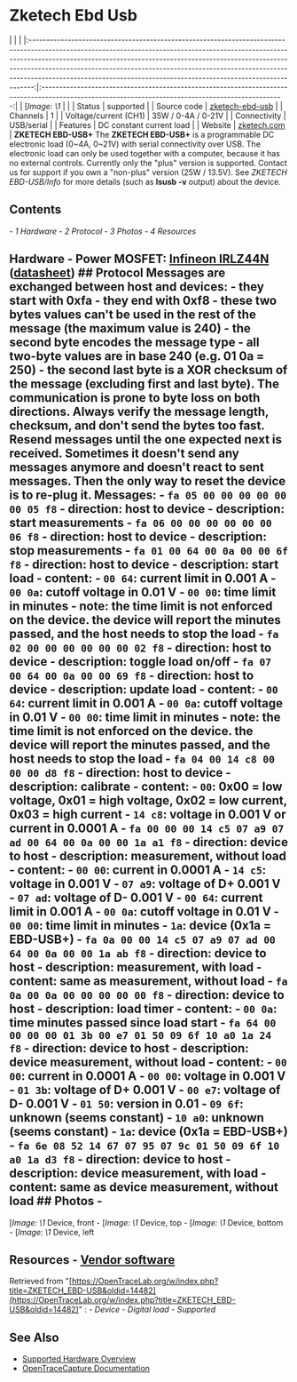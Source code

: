 # Zketech Ebd Usb
| | | |:-------------------------------------------------------------------------------------------------------------------------------------------------------------------------------------------------------------------------------------------------------------------------------------------------------------------------------------------------------------------------------------------------------:|:--------------------------------------------------------------------------------------------------------------------------------------------------:| | [*Image: \1* | | | Status | supported | | Source code | [zketech-ebd-usb](http://github.com/OpenTraceLab/?p=OpenTraceCapture.git;a=tree;f=src/hardware/zketech-ebd-usb) | | Channels | 1 | | Voltage/current (CH1) | 35W / 0-4A / 0-21V | | Connectivity | USB/serial | | Features | DC constant current load | | Website | [zketech.com](http://www.zketech.com) | **ZKETECH EBD-USB+** The **ZKETECH EBD-USB+** is a programmable DC electronic load (0~4A, 0~21V) with serial connectivity over USB. The electronic load can only be used together with a computer, because it has no external controls. Currently only the "plus" version is supported. Contact us for support if you own a "non-plus" version (25W / 13.5V). See *ZKETECH EBD-USB/Info* for more details (such as **lsusb -v** output) about the device.
## Contents
\- *1 Hardware* \- *2 Protocol* \- *3 Photos* \- *4 Resources*
## Hardware \- **Power MOSFET**: [Infineon IRLZ44N](https://www.infineon.com/cms/de/product/power/mosfet/20v-300v-n-channel-power-mosfet/40v-75v-n-channel-power-mosfet/irlz44n/) ([datasheet](https://www.infineon.com/dgdl/irlz44npbf.pdf?fileId=5546d462533600a40153567217c32725)) ## Protocol Messages are exchanged between host and devices: \- they start with 0xfa \- they end with 0xf8 \- these two bytes values can't be used in the rest of the message (the maximum value is 240) \- the second byte encodes the message type \- all two-byte values are in base 240 (e.g. 01 0a = 250) \- the second last byte is a XOR checksum of the message (excluding first and last byte). The communication is prone to byte loss on both directions. Always verify the message length, checksum, and don't send the bytes too fast. Resend messages until the one expected next is received. Sometimes it doesn't send any messages anymore and doesn't react to sent messages. Then the only way to reset the device is to re-plug it. Messages: \- `fa 05 00 00 00 00 00 00 05 f8` \- direction: host to device \- description: start measurements \- `fa 06 00 00 00 00 00 00 06 f8` \- direction: host to device \- description: stop measurements \- `fa 01 00 64 00 0a 00 00 6f f8` \- direction: host to device \- description: start load \- content: \- `00 64`: current limit in 0.001 A \- `00 0a`: cutoff voltage in 0.01 V \- `00 00`: time limit in minutes \- note: the time limit is not enforced on the device. the device will report the minutes passed, and the host needs to stop the load \- `fa 02 00 00 00 00 00 00 02 f8` \- direction: host to device \- description: toggle load on/off \- `fa 07 00 64 00 0a 00 00 69 f8` \- direction: host to device \- description: update load \- content: \- `00 64`: current limit in 0.001 A \- `00 0a`: cutoff voltage in 0.01 V \- `00 00`: time limit in minutes \- note: the time limit is not enforced on the device. the device will report the minutes passed, and the host needs to stop the load \- `fa 04 00 14 c8 00 00 00 d8 f8` \- direction: host to device \- description: calibrate \- content: \- `00`: 0x00 = low voltage, 0x01 = high voltage, 0x02 = low current, 0x03 = high current \- `14 c8`: voltage in 0.001 V or current in 0.0001 A \- `fa 00 00 00 14 c5 07 a9 07 ad 00 64 00 0a 00 00 1a a1 f8` \- direction: device to host \- description: measurement, without load \- content: \- `00 00`: current in 0.0001 A \- `14 c5`: voltage in 0.001 V \- `07 a9`: voltage of D+ 0.001 V \- `07 ad`: voltage of D- 0.001 V \- `00 64`: current limit in 0.001 A \- `00 0a`: cutoff voltage in 0.01 V \- `00 00`: time limit in minutes \- `1a`: device (0x1a = EBD-USB+) \- `fa 0a 00 00 14 c5 07 a9 07 ad 00 64 00 0a 00 00 1a ab f8` \- direction: device to host \- description: measurement, with load \- content: same as measurement, without load \- `fa 0a 00 0a 00 00 00 00 00 f8` \- direction: device to host \- description: load timer \- content: \- `00 0a`: time minutes passed since load start \- `fa 64 00 00 00 00 01 3b 00 e7 01 50 09 6f 10 a0 1a 24 f8` \- direction: device to host \- description: device measurement, without load \- content: \- `00 00`: current in 0.0001 A \- `00 00`: voltage in 0.001 V \- `01 3b`: voltage of D+ 0.001 V \- `00 e7`: voltage of D- 0.001 V \- `01 50`: version in 0.01 \- `09 6f`: unknown (seems constant) \- `10 a0`: unknown (seems constant) \- `1a`: device (0x1a = EBD-USB+) \- `fa 6e 08 52 14 67 07 95 07 9c 01 50 09 6f 10 a0 1a d3 f8` \- direction: device to host \- description: device measurement, with load \- content: same as device measurement, without load ## Photos \-
[*Image: \1*
Device, front
\-
[*Image: \1*
Device, top
\-
[*Image: \1*
Device, bottom
\-
[*Image: \1*
Device, left
## Resources \- [Vendor software](http://www.zketech.com/nd.jsp?id=15#_np=101_304)
Retrieved from "[https://OpenTraceLab.org/w/index.php?title=ZKETECH_EBD-USB&oldid=14482](https://OpenTraceLab.org/w/index.php?title=ZKETECH_EBD-USB&oldid=14482)"
: \- *Device* \- *Digital load* \- *Supported*
## See Also
- [Supported Hardware Overview](../supported-hardware.md)
- [OpenTraceCapture Documentation](../../opentracecapture/overview.md)
